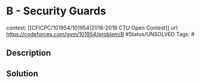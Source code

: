 # B - Security Guards

contest: [[CFICPC/101954/101954|2018-2019 CTU Open Contest]]
url: https://codeforces.com/gym/101954/problem/B
#Status/UNSOLVED
Tags: #

## Description

## Solution

